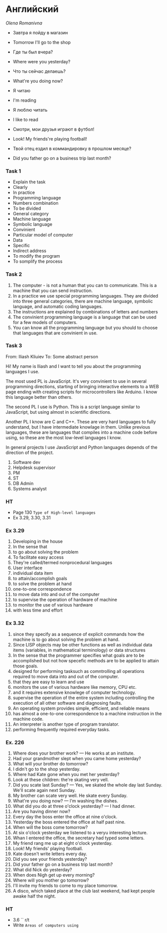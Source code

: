 # Английский

_Olena Romanivna_

- Завтра я пойду в магазин
- Tomorrow I'll go to the shop

- Где ты был вчера?
- Where were you yesterday?

- Что ты сейчас делаешь?
- What're you doing now?

- Я читаю
- I'm reading

- Я люблю читать
- I like to read

- Смотри, мои друзья играют в футбол!
- Look! My friends're playing football!

- Твой отец ездил в коммандировку в прошлом месяце?
- Did you father go on a business trip last month?

### Task 1

- Explain the task
- Clearly
- In practice
- Programming language
- Numbers combination
- To be divided
- General category
- Machine language
- Symbolic language
- Convinient
- Particular model of computer
- Data
- Specific
- Indirect address
- To modify the program
- To somplify the process

### Task 2

1. The computer - is not a human that you can to communicate. This is a machine that you can send instruction.
2. In a practice we use special programming languages. They are divided into three general categories, there are machine language, symbolic language, and automatic coding languages.
3. The instructions are explained by combinations of letters and numbers
4. The convinient programming language is a language that can be used for a few models of computers.
5. You can know all the programming language but you should to choose that languages that are convinient in use.


### Task 3

From: Iliash Kliuiev
To: Some abstract person


Hi! My name is Iliash and I want to tell you about the programming languages I use.

The most used PL is JavaScript. It's very convinient to use in several programming directions, starting of bringing interactive elements to a WEB page ending with creating scripts for microcontrollers like Arduino. I know this language better than others.

The second PL I use is Python. This is a script language similar to JavaScript, but using almost in scientific directions.

Another PL I know are C and C++. These are very hard languages to fully understand, but I have intermediate knowlage in them. Unlike previous languages, these are languages that compiles into a machine code before using, so these are the most low-level languages I know.

In general projects I use JavaScript and Python languages depends of the direction of the project.


1. Software dev
2. Helpdesk supervisor
3. PM
4. ST
5. DB Admin
6. Systems analyst

### HT

- Page 130 `Type of High-level languages`
- Ex 3.29, 3.30, 3.31


### Ex 3.29

1. Developing in the house
2. In the sense that
3. to go about solving the problem
4. To facilitate easy access
5. They're called/termed nonprocedural languages
6. User interface
7. individual data item
8. to attain/accomplish goals
9. to solve the problem at hand
10. one-to-one correspondence
11. to move data into and out of the computer
12. to supervise the operation of hardware of machine
13. to monitor the use of various hardware
14. with less time and effort

### Ex 3.32

1. since they specify as a sequence of explicit commands how the machine is to go about solving the problem at hand.
2. Since LISP objects may be other functions as well as individual data items (variables, in mathematical terminology) or data structures
3. In the sense that the programmer specifies what goals are to be accomplished but not how specefic methods are to be applied to attain those goals.
4. designed for performing tasksuch as comntrolling all operations required to move data into and out of the computer.
5. that they are easy to learn and use
6. monitors the use of various hardware like memory, CPU etc.
7. and it requires extensive knowlege of computer technology.
8. supervise the operation of the entire system including controlling the execution of all other software and diagnosing faults.
9. An operating system provides simple, efficient, and reliable means
10. has almost a one-to-one correspondence to a machine instruction in the machine code.
11. An interpreter is another type of program translator.
12. performing frequently required everyday tasks.

### Ex. 226

1. Where does your brother work? — He works at an institute.
2. Had your grandmother slept when you came home yesterday?
3. What will your brother do tomorrow?
4. I didn't go to the shop yesterday.
5. Where had Kate gone when you met her yesterday?
6. Look at these children: the're skating very vell.
7. Did you scate last Sunday? — Yes, we skated the whole day last Sunday. We'll scate again next Sunday.
8. My brother can scate very well. He skate every Sunday.
9. What're you doing now? — I'm washing the dishes.
10. What did you do at three o'clock yesterday? — I had dinner.
11. Are you having dinner now?
12. Every day the boss enter the office at nine o'clock.
13. Yesterday the boss entered the office at half past nine.
14. When will the boss come tomorrow?
15. At six o'clock yesterday we listened to a veryu interesting lecture.
16. Whan I entered the office, the secretary had typed some letters.
17. My friend rang me up at eight o'clock yesterday.
18. Look! My friends' playing football.
19. Kate doesn't write letters every day.
20. Did you see your friends yesterday?
21. Did your father go on a business trip last month?
22. What did Nick do yesterday?
23. When does Nigh get up every morning?
24. Where will you mother go tomorrow?
25. I'll invite my friends to come to my place tomorrow.
26. A disco, which taked place at the club last weekend, had kept people awake half the night.

### HT

- 3.6 `` r/t
- Write `Areas of computers using`
